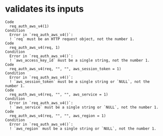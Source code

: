 # validates its inputs

    Code
      req_auth_aws_v4(1)
    Condition
      Error in `req_auth_aws_v4()`:
      ! `req` must be an HTTP request object, not the number 1.
    Code
      req_auth_aws_v4(req, 1)
    Condition
      Error in `req_auth_aws_v4()`:
      ! `aws_access_key_id` must be a single string, not the number 1.
    Code
      req_auth_aws_v4(req, "", "", aws_session_token = 1)
    Condition
      Error in `req_auth_aws_v4()`:
      ! `aws_session_token` must be a single string or `NULL`, not the number 1.
    Code
      req_auth_aws_v4(req, "", "", aws_service = 1)
    Condition
      Error in `req_auth_aws_v4()`:
      ! `aws_service` must be a single string or `NULL`, not the number 1.
    Code
      req_auth_aws_v4(req, "", "", aws_region = 1)
    Condition
      Error in `req_auth_aws_v4()`:
      ! `aws_region` must be a single string or `NULL`, not the number 1.

